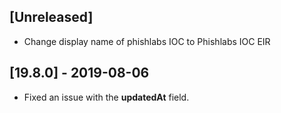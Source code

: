 ## [Unreleased]
- Change display name of phishlabs IOC to Phishlabs IOC EIR

## [19.8.0] - 2019-08-06
  - Fixed an issue with the **updatedAt** field.